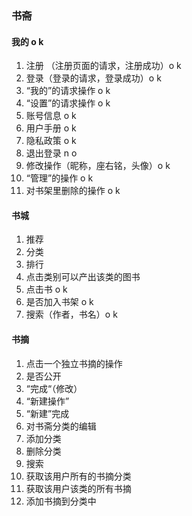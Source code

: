 ### 书斋

#### 我的 o k

1. 注册 （注册页面的请求，注册成功）o k
2. 登录（登录的请求，登录成功）o k
3. “我的”的请求操作 o k
4. “设置”的请求操作 o k
5. 账号信息  o k
6. 用户手册  o k 
7. 隐私政策  o k 
8. 退出登录  n o
9. 修改操作（昵称，座右铭，头像）o k
10. “管理”的操作  o k
11. 对书架里删除的操作  o k 

#### 书城

1. 推荐
2. 分类
3. 排行
4. 点击类别可以产出该类的图书
5. 点击书 o k
6. 是否加入书架 o k
7. 搜索（作者，书名）o k

#### 书摘

1. 点击一个独立书摘的操作
2. 是否公开
3. “完成“（修改）
4. “新建操作”
5. “新建”完成
6. 对书斋分类的编辑
7. 添加分类
8. 删除分类
9. 搜索
10. 获取该用户所有的书摘分类
11. 获取该用户该类的所有书摘
12. 添加书摘到分类中


